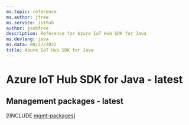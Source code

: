 ```yaml
---
ms.topic: reference
ms.author: jfree
ms.service: iothub
author: joshfree
description: Reference for Azure IoT Hub SDK for Java
ms.devlang: java
ms.data: 08/27/2022
title: Azure IoT Hub SDK for Java
---
```

# Azure IoT Hub SDK for Java - latest

## Management packages - latest
[!INCLUDE [mgmt-packages](iot-hub-mgmt-index.md)]